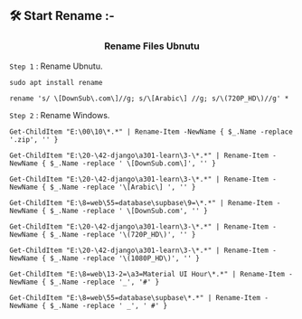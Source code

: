 ## 🛠️ Start Rename :-

<h3 align="center"> Rename Files Ubnutu </h3>

`Step 1` : Rename Ubnutu.

```
sudo apt install rename
```

```
rename 's/ \[DownSub\.com\]//g; s/\[Arabic\] //g; s/\(720P_HD\)//g' *
```

`Step 2` : Rename Windows.

```
Get-ChildItem "E:\00\10\*.*" | Rename-Item -NewName { $_.Name -replace '.zip', '' }
```

```
Get-ChildItem "E:\20-\42-django\a301-learn\3-\*.*" | Rename-Item -NewName { $_.Name -replace ' \[DownSub.com\]', '' }
```

```
Get-ChildItem "E:\20-\42-django\a301-learn\3-\*.*" | Rename-Item -NewName { $_.Name -replace '\[Arabic\] ', '' }
```

```
Get-ChildItem "E:\8=web\55=database\supbase\9=\*.*" | Rename-Item -NewName { $_.Name -replace ' \[DownSub.com', '' }
```

```
Get-ChildItem "E:\20-\42-django\a301-learn\3-\*.*" | Rename-Item -NewName { $_.Name -replace '\(720P_HD\)', '' }
```

```
Get-ChildItem "E:\20-\42-django\a301-learn\3-\*.*" | Rename-Item -NewName { $_.Name -replace '\(1080P_HD\)', '' }
```

```
Get-ChildItem "E:\8=web\13-2=\a3=Material UI Hour\*.*" | Rename-Item -NewName { $_.Name -replace '_', '#' }
```

```
Get-ChildItem "E:\8=web\55=database\supbase\*.*" | Rename-Item -NewName { $_.Name -replace ' _', ' #' }
```





